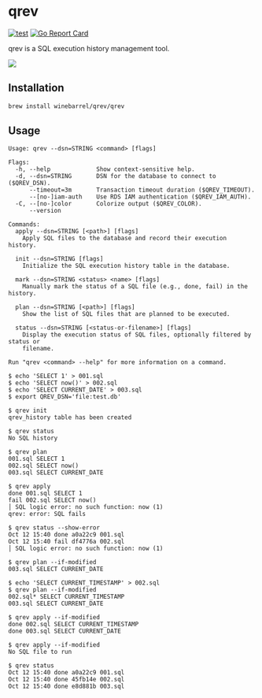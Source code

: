 # qrev

[![test](https://github.com/winebarrel/qrev/actions/workflows/test.yml/badge.svg)](https://github.com/winebarrel/qrev/actions/workflows/test.yml)
[![Go Report Card](https://goreportcard.com/badge/github.com/winebarrel/qrev)](https://goreportcard.com/report/github.com/winebarrel/qrev)

qrev is a SQL execution history management tool.

![](https://github.com/user-attachments/assets/288d0ef9-a0cf-437a-95c2-2f6c43e7c449)

## Installation

```sh
brew install winebarrel/qrev/qrev
```

## Usage

```
Usage: qrev --dsn=STRING <command> [flags]

Flags:
  -h, --help             Show context-sensitive help.
  -d, --dsn=STRING       DSN for the database to connect to ($QREV_DSN).
      --timeout=3m       Transaction timeout duration ($QREV_TIMEOUT).
      --[no-]iam-auth    Use RDS IAM authentication ($QREV_IAM_AUTH).
  -C, --[no-]color       Colorize output ($QREV_COLOR).
      --version

Commands:
  apply --dsn=STRING [<path>] [flags]
    Apply SQL files to the database and record their execution history.

  init --dsn=STRING [flags]
    Initialize the SQL execution history table in the database.

  mark --dsn=STRING <status> <name> [flags]
    Manually mark the status of a SQL file (e.g., done, fail) in the history.

  plan --dsn=STRING [<path>] [flags]
    Show the list of SQL files that are planned to be executed.

  status --dsn=STRING [<status-or-filename>] [flags]
    Display the execution status of SQL files, optionally filtered by status or
    filename.

Run "qrev <command> --help" for more information on a command.
```

```
$ echo 'SELECT 1' > 001.sql
$ echo 'SELECT now()' > 002.sql
$ echo 'SELECT CURRENT_DATE' > 003.sql
$ export QREV_DSN='file:test.db'

$ qrev init
qrev_history table has been created

$ qrev status
No SQL history

$ qrev plan
001.sql SELECT 1
002.sql SELECT now()
003.sql SELECT CURRENT_DATE

$ qrev apply
done 001.sql SELECT 1
fail 002.sql SELECT now()
│ SQL logic error: no such function: now (1)
qrev: error: SQL fails

$ qrev status --show-error
Oct 12 15:40 done a0a22c9 001.sql
Oct 12 15:40 fail df4776a 002.sql
│ SQL logic error: no such function: now (1)

$ qrev plan --if-modified
003.sql SELECT CURRENT_DATE

$ echo 'SELECT CURRENT_TIMESTAMP' > 002.sql
$ qrev plan --if-modified
002.sql* SELECT CURRENT_TIMESTAMP
003.sql SELECT CURRENT_DATE

$ qrev apply --if-modified
done 002.sql SELECT CURRENT_TIMESTAMP
done 003.sql SELECT CURRENT_DATE

$ qrev apply --if-modified
No SQL file to run

$ qrev status
Oct 12 15:40 done a0a22c9 001.sql
Oct 12 15:40 done 45fb14e 002.sql
Oct 12 15:40 done e8d881b 003.sql
```

